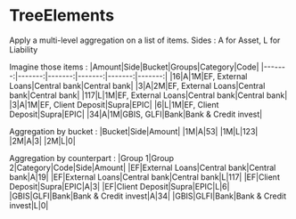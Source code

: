 # TreeElements

Apply a multi-level aggregation on a list of items.
Sides : A for Asset, L for Liability

Imagine those items :
|Amount|Side|Bucket|Groups|Category|Code|
|-------:|-------:|-------:|-------:|-------:|-------:|
|16|A|1M|EF, External Loans|Central bank|Central bank|
|3|A|2M|EF, External Loans|Central bank|Central bank|
|117|L|1M|EF, External Loans|Central bank|Central bank|
|3|A|1M|EF, Client Deposit|Supra|EPIC|
|6|L|1M|EF, Client Deposit|Supra|EPIC|
|34|A|1M|GBIS, GLFI|Bank|Bank & Credit invest|

Aggregation by bucket :
|Bucket|Side|Amount|
|1M|A|53|
|1M|L|123|
|2M|A|3|
|2M|L|0|

Aggregation by counterpart :
|Group 1|Group 2|Category|Code|Side|Amount|
|EF|External Loans|Central bank|Central bank|A|19|
|EF|External Loans|Central bank|Central bank|L|117|
|EF|Client Deposit|Supra|EPIC|A|3|
|EF|Client Deposit|Supra|EPIC|L|6|
|GBIS|GLFI|Bank|Bank & Credit invest|A|34|
|GBIS|GLFI|Bank|Bank & Credit invest|L|0|
